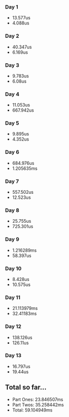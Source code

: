 ### Day 1

- 13.577us
- 4.088us

### Day 2

- 40.347us
- 6.169us

### Day 3

- 9.783us
- 6.08us

### Day 4

- 11.053us
- 667.942us

### Day 5

- 9.895us
- 4.352us

### Day 6

- 684.976us
- 1.205635ms

### Day 7

- 557.502us
- 12.523us

### Day 8

- 25.755us
- 725.301us

### Day 9

- 1.216289ms
- 58.397us

### Day 10

- 8.428us
- 10.575us

### Day 11

- 21.113979ms
- 32.41183ms

### Day 12

- 138.126us
- 126.11us

### Day 13

- 16.797us
- 19.44us

## Total so far...

- Part Ones: 23.846507ms
- Part Twos: 35.258442ms
- Total: 59.104949ms

